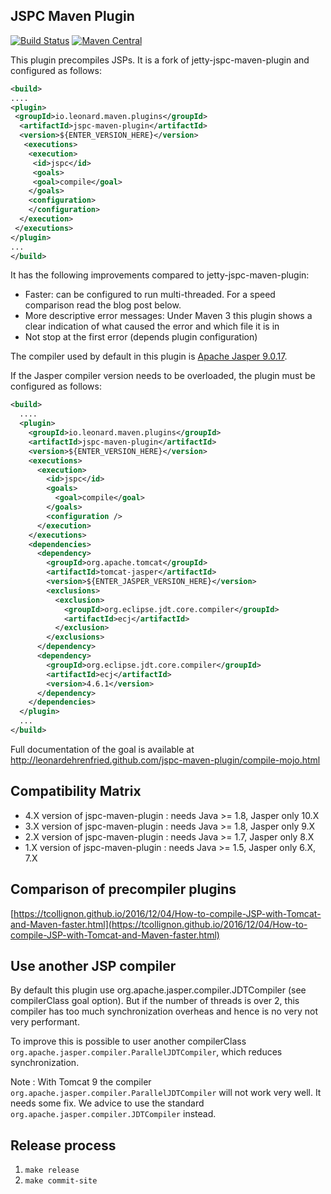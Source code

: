 ## JSPC Maven Plugin

[![Build Status](https://travis-ci.org/leonardehrenfried/jspc-maven-plugin.svg?branch=master)](https://travis-ci.org/leonardehrenfried/jspc-maven-plugin)
[![Maven Central](https://img.shields.io/maven-central/v/io.leonard.maven.plugins/jspc-maven-plugin.svg)](http://search.maven.org/#search%7Cgav%7C1%7Cg%3A%22io.leonard.maven.plugins%22%20AND%20a%3A%22jspc-maven-plugin%22)

This plugin precompiles JSPs. It is a fork of jetty-jspc-maven-plugin and configured as follows:

```xml
<build>
....
<plugin>
 <groupId>io.leonard.maven.plugins</groupId>
  <artifactId>jspc-maven-plugin</artifactId>
  <version>${ENTER_VERSION_HERE}</version>
   <executions>
    <execution>
     <id>jspc</id>
     <goals>
     <goal>compile</goal>
    </goals>
    <configuration>
    </configuration>
  </execution>
 </executions>
</plugin>
...
</build>
```

It has the following improvements compared to jetty-jspc-maven-plugin:

* Faster: can be configured to run multi-threaded. For a speed comparison read the blog post below.
* More descriptive error messages: Under Maven 3 this plugin shows a clear indication of what caused the error and which file it is in
* Not stop at the first error (depends plugin configuration)

The compiler used by default in this plugin is [Apache Jasper 9.0.17](http://repo1.maven.org/maven2/org/apache/tomcat/tomcat-jasper/9.0.17/).

If the Jasper compiler version needs to be overloaded, the plugin must be configured as follows:

```xml
<build>
  ....
  <plugin>
    <groupId>io.leonard.maven.plugins</groupId>
    <artifactId>jspc-maven-plugin</artifactId>
    <version>${ENTER_VERSION_HERE}</version>
    <executions>
      <execution>
        <id>jspc</id>
        <goals>
          <goal>compile</goal>
        </goals>
        <configuration />
      </execution>
    </executions>
    <dependencies>
      <dependency>
        <groupId>org.apache.tomcat</groupId>
        <artifactId>tomcat-jasper</artifactId>
        <version>${ENTER_JASPER_VERSION_HERE}</version>
        <exclusions>
          <exclusion>
            <groupId>org.eclipse.jdt.core.compiler</groupId>
            <artifactId>ecj</artifactId>
          </exclusion>
        </exclusions>
      </dependency>
      <dependency>
        <groupId>org.eclipse.jdt.core.compiler</groupId>
        <artifactId>ecj</artifactId>
        <version>4.6.1</version>
      </dependency>
    </dependencies>
  </plugin>
  ...
</build>
```

Full documentation of the goal is available at http://leonardehrenfried.github.com/jspc-maven-plugin/compile-mojo.html

## Compatibility Matrix

* 4.X version of jspc-maven-plugin : needs Java >= 1.8, Jasper only 10.X
* 3.X version of jspc-maven-plugin : needs Java >= 1.8, Jasper only 9.X
* 2.X version of jspc-maven-plugin : needs Java >= 1.7, Jasper only 8.X
* 1.X version of jspc-maven-plugin : needs Java >= 1.5, Jasper only 6.X, 7.X

## Comparison of precompiler plugins

[https://tcollignon.github.io/2016/12/04/How-to-compile-JSP-with-Tomcat-and-Maven-faster.html](https://tcollignon.github.io/2016/12/04/How-to-compile-JSP-with-Tomcat-and-Maven-faster.html)

## Use another JSP compiler

By default this plugin use org.apache.jasper.compiler.JDTCompiler (see compilerClass goal option). But if the number of threads is over 2, 
this compiler has too much synchronization overheas and hence is no very not very performant.

To improve this is possible to user another compilerClass `org.apache.jasper.compiler.ParallelJDTCompiler`, which reduces synchronization.

Note : With Tomcat 9 the compiler `org.apache.jasper.compiler.ParallelJDTCompiler` will not work very well. It needs some fix.
We advice to use the standard `org.apache.jasper.compiler.JDTCompiler` instead.

## Release process

1. `make release`
1. `make commit-site`

